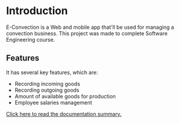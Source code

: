 # Introduction

E-Convection is a Web and mobile app that'll be used for managing a convection business. This project was made to complete Software Engineering course.

## Features

It has several key features, which are:

- Recording incoming goods
- Recording outgoing goods
- Amount of available goods for production
- Employee salaries management

[Click here to read the documentation summary.](SUMMARY.md)
